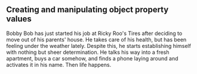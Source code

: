 ## Creating and manipulating object property values

Bobby Bob has just started his job at Ricky Roo's Tires after deciding to move out of his parents' house. He takes care of his health, but has been feeling under the weather lately. Despite this, he starts establishing himself with nothing but sheer determination. He talks his way into a fresh apartment, buys a car somehow, and finds a phone laying around and activates it in his name. Then life happens.
